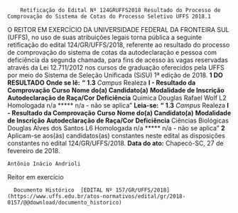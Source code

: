         Retificação do Edital Nº 124GRUFFS2018 Resultado do Processo de Comprovação do Sistema de Cotas do Processo Seletivo UFFS 2018.1  

 O REITOR EM EXERCÍCIO DA UNIVERSIDADE FEDERAL DA FRONTEIRA SUL (UFFS), no uso de suas atribuições legais torna pública a seguinte retificação do edital 124/GR/UFFS/2018, referente ao resultado do processo de comprovação do sistema de cotas da autodeclaração e pessoa com deficiência da segunda chamada, para fins de acesso às vagas reservadas através da Lei 12.711/2012 nos cursos de graduação oferecidos pela UFFS por meio do Sistema de Seleção Unificada (SiSU) 1ª edição de 2018.  **1 DO RESULTADO**    **Onde se lê:**  **“**  **1.3**  *Campus* Realeza **I - Resultado da Comprovação**      **Curso**    **Nome do(a) Candidato(a)**    **Modalidade de Inscrição**    **Autodeclaração de Raça/Cor**    **Deficiência**      Química   Douglas Rafael Wolf   L2   Homologada   n/a     ***** n/a - não se aplica”   **Leia-se:**  **“**  **1.3**  *Campus* Realeza **I - Resultado da Comprovação**      **Curso**    **Nome do(a) Candidato(a)**    **Modalidade de Inscrição**    **Autodeclaração de Raça/Cor**    **Deficiência**      Ciências Biológicas   Douglas Alves dos Santos   L6   Homologada   n/a     ***** n/a - não se aplica”   **2** Aplicam-se aos(às) candidatos(as) constantes neste edital as disposições constantes no edital 124/GR/UFFS/2018.      **Data do ato:** Chapecó-SC, 27 de fevereiro de 2018.   
 

    Antônio Inácio Andrioli   
 Reitor em exercício 

      Documento Histórico  [EDITAL Nº 157/GR/UFFS/2018](https://www.uffs.edu.br/atos-normativos/edital/gr/2018-0157/@@download/documento_historico)     
      